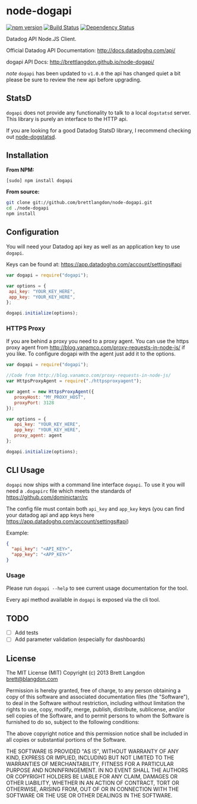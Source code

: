 node-dogapi
===========

[![npm version](https://badge.fury.io/js/dogapi.svg)](https://www.npmjs.com/package/dogapi)
[![Build Status](https://travis-ci.org/brettlangdon/node-dogapi.svg?branch=master)](https://travis-ci.org/brettlangdon/node-dogapi)
[![Dependency Status](https://david-dm.org/brettlangdon/node-dogapi.svg)](https://david-dm.org/brettlangdon/node-dogapi)

Datadog API Node.JS Client.

Official Datadog API Documentation: http://docs.datadoghq.com/api/

dogapi API Docs: http://brettlangdon.github.io/node-dogapi/

*note* `dogapi` has been updated to `v1.0.0` the api has changed quiet a
 bit please be sure to review the new api before upgrading.

## StatsD

`dogapi` does not provide any functionality to talk to a local `dogstatsd` server.
This library is purely an interface to the HTTP api.

If you are looking for a good Datadog StatsD library, I recommend checking out [node-dogstatsd](https://github.com/joybro/node-dogstatsd).

## Installation

**From NPM:**
```bash
[sudo] npm install dogapi
```

**From source:**
```bash
git clone git://github.com/brettlangdon/node-dogapi.git
cd ./node-dogapi
npm install
```

## Configuration

You will need your Datadog api key as well as an application key to use `dogapi`.

Keys can be found at: https://app.datadoghq.com/account/settings#api

```javascript
var dogapi = require("dogapi");

var options = {
 api_key: "YOUR_KEY_HERE",
 app_key: "YOUR_KEY_HERE",
};

dogapi.initialize(options);
```

### HTTPS Proxy

If you are behind a proxy you need to a proxy agent. You can use the https proxy agent from
http://blog.vanamco.com/proxy-requests-in-node-js/ if you like.
To configure dogapi with the agent just add it to the options.

```javascript
var dogapi = require("dogapi");

//Code from http://blog.vanamco.com/proxy-requests-in-node-js/
var HttpsProxyAgent = require("./httpsproxyagent");

var agent = new HttpsProxyAgent({
   proxyHost: "MY_PROXY_HOST",
   proxyPort: 3128
});

var options = {
   api_key: "YOUR_KEY_HERE",
   app_key: "YOUR_KEY_HERE",
   proxy_agent: agent
};

dogapi.initialize(options);
```

## CLI Usage

`dogapi` now ships with a command line interface `dogapi`. To use it you
will need a `.dogapirc` file which meets the standards of
https://github.com/dominictarr/rc

The config file must contain both `api_key` and `app_key` keys (you can find
your datadog api and app keys here
https://app.datadoghq.com/account/settings#api)

Example:

```json
{
  "api_key": "<API_KEY>",
  "app_key": "<APP_KEY>"
}
```

### Usage

Please run `dogapi --help` to see current usage documentation for the tool.

Every api method available in `dogapi` is exposed via the cli tool.

## TODO

- [ ] Add tests
- [ ] Add parameter validation (especially for dashboards)

## License

The MIT License (MIT)
Copyright (c) 2013 Brett Langdon <brett@blangdon.com>

Permission is hereby granted, free of charge, to any person obtaining a copy of this software and associated documentation files (the "Software"), to deal in the Software without restriction, including without limitation the rights to use, copy, modify, merge, publish, distribute, sublicense, and/or sell copies of the Software, and to permit persons to whom the Software is furnished to do so, subject to the following conditions:

The above copyright notice and this permission notice shall be included in all copies or substantial portions of the Software.

THE SOFTWARE IS PROVIDED "AS IS", WITHOUT WARRANTY OF ANY KIND, EXPRESS OR IMPLIED, INCLUDING BUT NOT LIMITED TO THE WARRANTIES OF MERCHANTABILITY, FITNESS FOR A PARTICULAR PURPOSE AND NONINFRINGEMENT. IN NO EVENT SHALL THE AUTHORS OR COPYRIGHT HOLDERS BE LIABLE FOR ANY CLAIM, DAMAGES OR OTHER LIABILITY, WHETHER IN AN ACTION OF CONTRACT, TORT OR OTHERWISE, ARISING FROM, OUT OF OR IN CONNECTION WITH THE SOFTWARE OR THE USE OR OTHER DEALINGS IN THE SOFTWARE.
